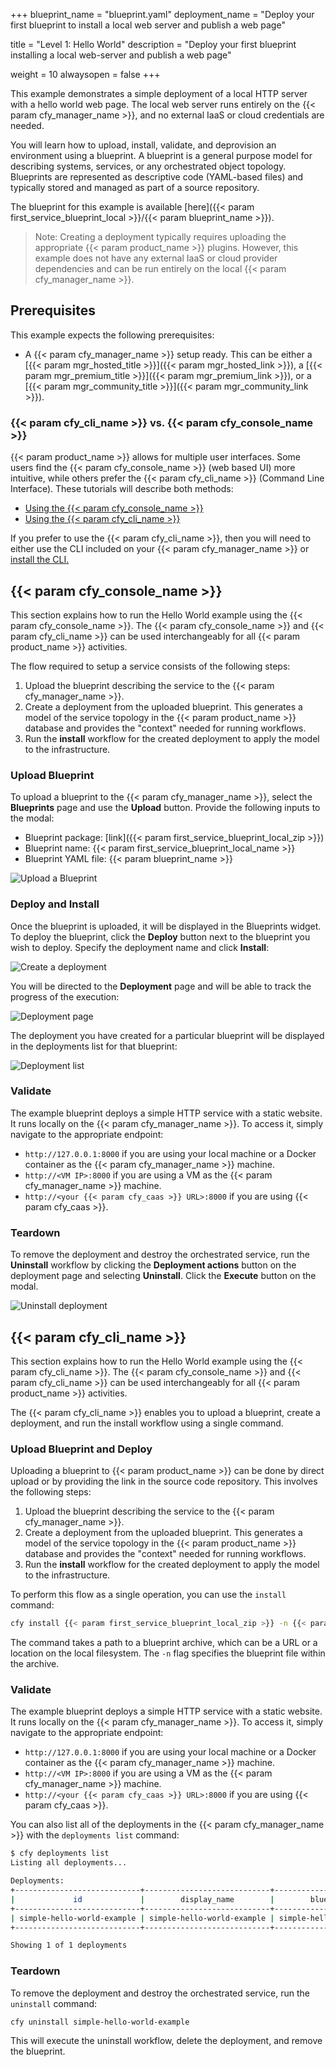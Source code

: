 +++
blueprint_name = "blueprint.yaml"
deployment_name = "Deploy your first blueprint to install a local web server and publish a web page"


title = "Level 1: Hello World"
description = "Deploy your first blueprint installing a local web-server and publish a web page"

weight = 10
alwaysopen = false
+++

This example demonstrates a simple deployment of a local HTTP server with a hello world web page. The local web server runs entirely on the {{< param cfy_manager_name >}}, and no external IaaS or cloud credentials are needed.

You will learn how to upload, install, validate, and deprovision an environment using a blueprint. A blueprint is a general purpose model for describing systems, services, or any orchestrated object topology. Blueprints are represented as descriptive code (YAML-based files) and typically stored and managed as part of a source repository.

The blueprint for this example is available [here]({{< param first_service_blueprint_local >}}/{{< param blueprint_name >}}).

> Note: Creating a deployment typically requires uploading the appropriate {{< param product_name >}} plugins. However, this example does not have any external IaaS or cloud provider dependencies and can be run entirely on the local {{< param cfy_manager_name >}}.

## Prerequisites

This example expects the following prerequisites:

* A {{< param cfy_manager_name >}} setup ready. This can be either a [{{< param mgr_hosted_title >}}]({{< param mgr_hosted_link >}}), a [{{< param mgr_premium_title >}}]({{< param mgr_premium_link >}}), or a [{{< param mgr_community_title >}}]({{< param mgr_community_link >}}).


### {{< param cfy_cli_name >}} vs. {{< param cfy_console_name >}}

{{< param product_name >}} allows for multiple user interfaces. Some users find the {{< param cfy_console_name >}} (web based UI) more intuitive, while others prefer the {{< param cfy_cli_name >}} (Command Line Interface). These tutorials will describe both methods:

* [Using the {{< param cfy_console_name >}}](#cloudify-management-console)
* [Using the {{< param cfy_cli_name >}}](#cloudify-cli)

If you prefer to use the {{< param cfy_cli_name >}}, then you will need to either use the CLI included on your {{< param cfy_manager_name >}} or [install the CLI.](https://docs.cloudify.co/latest/cloudify_manager/cloudify_cli/)

## {{< param cfy_console_name >}}

This section explains how to run the Hello World example using the {{< param cfy_console_name >}}. The {{< param cfy_console_name >}} and {{< param cfy_cli_name >}} can be used interchangeably for all {{< param product_name >}} activities.

The flow required to setup a service consists of the following steps:

1. Upload the blueprint describing the service to the {{< param cfy_manager_name >}}.
1. Create a deployment from the uploaded blueprint. This generates a model of the service topology in the {{< param product_name >}} database and provides the "context" needed for running workflows.
1. Run the **install** workflow for the created deployment to apply the model to the infrastructure.

### Upload Blueprint

To upload a blueprint to the {{< param cfy_manager_name >}}, select the **Blueprints** page and use the **Upload** button. Provide the following inputs to the modal:

* Blueprint package: [link]({{< param first_service_blueprint_local_zip >}})
* Blueprint name: {{< param first_service_blueprint_local_name >}}
* Blueprint YAML file: {{< param blueprint_name >}}

![Upload a Blueprint]( /images/trial_getting_started/first_service/local/upload_blueprint.png )

### Deploy and Install

Once the blueprint is uploaded, it will be displayed in the Blueprints widget. To deploy the blueprint, click the **Deploy** button next to the blueprint you wish to deploy. Specify the deployment name and click **Install**:

![Create a deployment]( /images/trial_getting_started/first_service/local/create_deployment.png )

You will be directed to the **Deployment** page and will be able to track the progress of the execution:

![Deployment page]( /images/trial_getting_started/first_service/local/deployment_page.png )


The deployment you have created for a particular blueprint will be displayed in the deployments list for that blueprint:

![Deployment list]( /images/trial_getting_started/first_service/local/deployment_list.png )

### Validate

The example blueprint deploys a simple HTTP service with a static website. It runs locally on the {{< param cfy_manager_name >}}. To access it, simply navigate to the appropriate endpoint:

 * `http://127.0.0.1:8000` if you are using your local machine or a Docker container as the {{< param cfy_manager_name >}} machine.
 * `http://<VM IP>:8000` if you are using a VM as the {{< param cfy_manager_name >}} machine.
 * `http://<your {{< param cfy_caas >}} URL>:8000` if you are using {{< param cfy_caas >}}.

### Teardown

To remove the deployment and destroy the orchestrated service, run the **Uninstall** workflow by clicking the **Deployment actions** button on the deployment page and selecting **Uninstall**. Click the **Execute** button on the modal.

![Uninstall deployment]( /images/trial_getting_started/first_service/local/uninstall.png )


## {{< param cfy_cli_name >}}

This section explains how to run the Hello World example using the {{< param cfy_cli_name >}}. The {{< param cfy_console_name >}} and {{< param cfy_cli_name >}} can be used interchangeably for all {{< param product_name >}} activities.

The {{< param cfy_cli_name >}} enables you to upload a blueprint, create a deployment, and run the install workflow using a single command.

### Upload Blueprint and Deploy

Uploading a blueprint to {{< param product_name >}} can be done by direct upload or by providing the link in the source code repository. This involves the following steps:

1. Upload the blueprint describing the service to the {{< param cfy_manager_name >}}.
1. Create a deployment from the uploaded blueprint. This generates a model of the service topology in the {{< param product_name >}} database and provides the "context" needed for running workflows.
1. Run the **install** workflow for the created deployment to apply the model to the infrastructure.

To perform this flow as a single operation, you can use the `install` command:

```bash
cfy install {{< param first_service_blueprint_local_zip >}} -n {{< param blueprint_name >}}
```
The command takes a path to a blueprint archive, which can be a URL or a location on the local filesystem. The `-n` flag specifies the blueprint file within the archive.

### Validate

The example blueprint deploys a simple HTTP service with a static website. It runs locally on the {{< param cfy_manager_name >}}. To access it, simply navigate to the appropriate endpoint:

 * `http://127.0.0.1:8000` if you are using your local machine or a Docker container as the {{< param cfy_manager_name >}} machine.
 * `http://<VM IP>:8000` if you are using a VM as the {{< param cfy_manager_name >}} machine.
 * `http://<your {{< param cfy_caas >}} URL>:8000` if you are using {{< param cfy_caas >}}.

You can also list all of the deployments in the {{< param cfy_manager_name >}} with the `deployments list` command:

```bash
$ cfy deployments list
Listing all deployments...

Deployments:
+----------------------------+----------------------------+----------------------------+--------------------------+--------------------------+------------+----------------+------------+-----------+--------+-------------------+---------------------+
|             id             |        display_name        |        blueprint_id        |        created_at        |        updated_at        | visibility |  tenant_name   | created_by | site_name | labels | deployment_status | installation_status |
+----------------------------+----------------------------+----------------------------+--------------------------+--------------------------+------------+----------------+------------+-----------+--------+-------------------+---------------------+
| simple-hello-world-example | simple-hello-world-example | simple-hello-world-example | 2022-11-08 18:30:07.188  | 2022-11-08 18:30:07.188  |   tenant   | default_tenant |   admin    |           |        |        good       |        active       |
+----------------------------+----------------------------+----------------------------+--------------------------+--------------------------+------------+----------------+------------+-----------+--------+-------------------+---------------------+

Showing 1 of 1 deployments
```
### Teardown

To remove the deployment and destroy the orchestrated service, run the `uninstall` command:
```bash
cfy uninstall simple-hello-world-example
```

This will execute the uninstall workflow, delete the deployment, and remove the blueprint.
